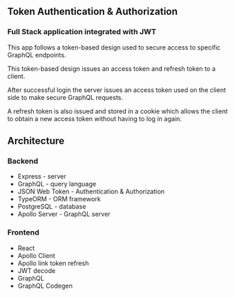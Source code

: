 ## Token Authentication & Authorization

### Full Stack application integrated with JWT

This app follows a token-based design used to secure access to specific GraphQL endpoints.

This token-based design issues an access token and refresh token to a client.

After successful login the server issues an access token used on the client side to make secure GraphQL requests.

A refresh token is also issued and stored in a cookie which allows the client to obtain a new access token without having to log in again.

## Architecture
### Backend
- Express - server
- GraphQL - query language
- JSON Web Token - Authentication & Authorization
- TypeORM - ORM framework
- PostgreSQL - database
- Apollo Server - GraphQL server

### Frontend
- React
- Apollo Client
- Apollo link token refresh
- JWT decode
- GraphQL
- GraphQL Codegen

